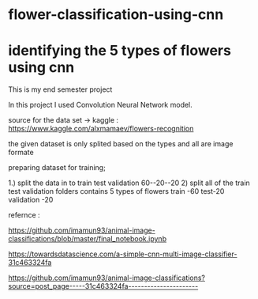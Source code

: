 # flower-classification-using-cnn
# identifying the 5 types of flowers using cnn
This is my end semester project 

In this project I used Convolution Neural Network model.

source for the data set -> kaggle : https://www.kaggle.com/alxmamaev/flowers-recognition

the given dataset is only splited based on the types and all are image formate 

preparing dataset for training;

1.) split the data in to train test validation 60--20--20
2)  split all of the train test validation folders contains 5 types of flowers 
train -60
test-20
validation -20


refernce : 

https://github.com/imamun93/animal-image-classifications/blob/master/final_notebook.ipynb

https://towardsdatascience.com/a-simple-cnn-multi-image-classifier-31c463324fa

https://github.com/imamun93/animal-image-classifications?source=post_page-----31c463324fa----------------------



